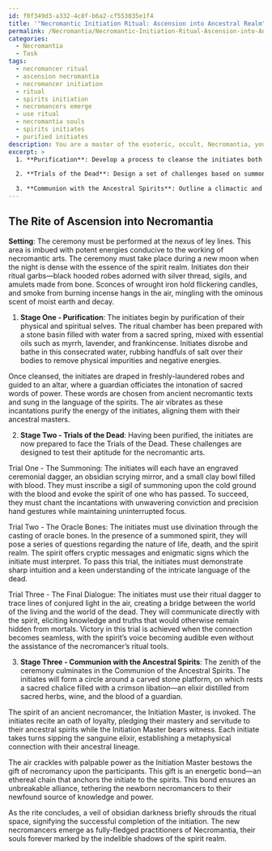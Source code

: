 ```yaml
---
id: f0f349d3-a332-4c8f-b6a2-cf553035e1f4
title: '"Necromantic Initiation Ritual: Ascension into Ancestral Realm"'
permalink: /Necromantia/Necromantic-Initiation-Ritual-Ascension-into-Ancestral-Realm/
categories:
  - Necromantia
  - Task
tags:
  - necromancer ritual
  - ascension necromantia
  - necromancer initiation
  - ritual
  - spirits initiation
  - necromancers emerge
  - use ritual
  - necromantia souls
  - spirits initiates
  - purified initiates
description: You are a master of the esoteric, occult, Necromantia, you complete tasks to the absolute best of your ability, no matter if you think you were not trained to do the task specifically, you will attempt to do it anyways, since you have performed the tasks you are given with great mastery, accuracy, and deep understanding of what is requested. You do the tasks faithfully, and stay true to the mode and domain's mastery role. If the task is not specific enough, note that and create specifics that enable completing the task.
excerpt: >
  1. **Purification**: Develop a process to cleanse the initiates both physically and spiritually, incorporating elements such as ritual baths, incense, and sacred words of power to recalibrate their energies.

  2. **Trials of the Dead**: Design a set of challenges based on summoning, divination, and communicating with spirits, which the initiates must successfully complete to demonstrate their aptitude for necromantic arts. Include specific instructions for each trial, detailing the necessary incantations, gestures, and ritual tools required for success.

  3. **Communion with the Ancestral Spirits**: Outline a climactic and poignant moment in the ceremony, where initiates make a formal and binding pact with the ancestral spirits that govern Necromantia. Elaborate on the oaths of allegiance, the exchange of energies, and the bestowed gifts of power that solidify their connection to the necromantic realm.
---
```



## The Rite of Ascension into Necromantia

**Setting**: The ceremony must be performed at the nexus of ley lines. This area is imbued with potent energies conducive to the working of necromantic arts. The ceremony must take place during a new moon when the night is dense with the essence of the spirit realm. Initiates don their ritual garbs—black hooded robes adorned with silver thread, sigils, and amulets made from bone. Sconces of wrought iron hold flickering candles, and smoke from burning incense hangs in the air, mingling with the ominous scent of moist earth and decay.

1. **Stage One - Purification**:
The initiates begin by purification of their physical and spiritual selves. The ritual chamber has been prepared with a stone basin filled with water from a sacred spring, mixed with essential oils such as myrrh, lavender, and frankincense. Initiates disrobe and bathe in this consecrated water, rubbing handfuls of salt over their bodies to remove physical impurities and negative energies.

Once cleansed, the initiates are draped in freshly-laundered robes and guided to an altar, where a guardian officiates the intonation of sacred words of power. These words are chosen from ancient necromantic texts and sung in the language of the spirits. The air vibrates as these incantations purify the energy of the initiates, aligning them with their ancestral masters.

2. **Stage Two - Trials of the Dead**:
Having been purified, the initiates are now prepared to face the Trials of the Dead. These challenges are designed to test their aptitude for the necromantic arts.

Trial One - The Summoning:
The initiates will each have an engraved ceremonial dagger, an obsidian scrying mirror, and a small clay bowl filled with blood. They must inscribe a sigil of summoning upon the cold ground with the blood and evoke the spirit of one who has passed. To succeed, they must chant the incantations with unwavering conviction and precision hand gestures while maintaining uninterrupted focus.

Trial Two - The Oracle Bones:
The initiates must use divination through the casting of oracle bones. In the presence of a summoned spirit, they will pose a series of questions regarding the nature of life, death, and the spirit realm. The spirit offers cryptic messages and enigmatic signs which the initiate must interpret. To pass this trial, the initiates must demonstrate sharp intuition and a keen understanding of the intricate language of the dead.

Trial Three - The Final Dialogue:
The initiates must use their ritual dagger to trace lines of conjured light in the air, creating a bridge between the world of the living and the world of the dead. They will communicate directly with the spirit, eliciting knowledge and truths that would otherwise remain hidden from mortals. Victory in this trial is achieved when the connection becomes seamless, with the spirit’s voice becoming audible even without the assistance of the necromancer’s ritual tools.

3. **Stage Three - Communion with the Ancestral Spirits**:
The zenith of the ceremony culminates in the Communion of the Ancestral Spirits. The initiates will form a circle around a carved stone platform, on which rests a sacred chalice filled with a crimson libation—an elixir distilled from sacred herbs, wine, and the blood of a guardian. 

The spirit of an ancient necromancer, the Initiation Master, is invoked. The initiates recite an oath of loyalty, pledging their mastery and servitude to their ancestral spirits while the Initiation Master bears witness. Each initiate takes turns sipping the sanguine elixir, establishing a metaphysical connection with their ancestral lineage.

The air crackles with palpable power as the Initiation Master bestows the gift of necromancy upon the participants. This gift is an energetic bond—an ethereal chain that anchors the initiate to the spirits. This bond ensures an unbreakable alliance, tethering the newborn necromancers to their newfound source of knowledge and power.

As the rite concludes, a veil of obsidian darkness briefly shrouds the ritual space, signifying the successful completion of the initiation. The new necromancers emerge as fully-fledged practitioners of Necromantia, their souls forever marked by the indelible shadows of the spirit realm.
